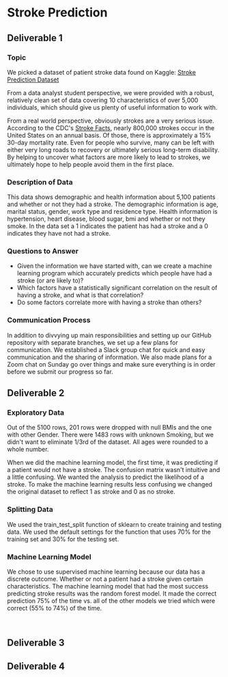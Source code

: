 # Stroke Prediction

## Deliverable 1

### Topic

We picked a dataset of patient stroke data found on Kaggle: [Stroke Prediction Dataset](https://www.kaggle.com/datasets/fedesoriano/stroke-prediction-dataset)

From a data analyst student perspective, we were provided with a robust, relatively clean set of data covering 10 characteristics of over 5,000 individuals, which should give us plenty of useful information to work with.

From a real world perspective, obviously strokes are a very serious issue.  According to the CDC's [Stroke Facts](https://www.cdc.gov/stroke/facts.htm), nearly 800,000 strokes occur in the United States on an annual basis.  Of those, there is approximately a 15% 30-day mortality rate.  Even for people who survive, many can be left with either very long roads to recovery or ultimately serious long-term disability.  By helping to uncover what factors are more likely to lead to strokes, we ultimately hope to help people avoid them in the first place.

### Description of Data

This data shows demographic and health information about 5,100 patients and whether or not they had a stroke. The demographic information is age, marital status, gender, work type and residence type. Health information is hypertension, heart disease, blood sugar, bmi and whether or not they smoke. In the data set a 1 indicates the patient has had a stroke and a 0 indicates they have not had a stroke.

### Questions to Answer
* Given the information we have started with, can we create a machine learning program which accurately predicts which people have had a stroke (or are likely to)?
* Which factors have a statistically significant correlation on the result of having a stroke, and what is that correlation?
* Do some factors correlate more with having a stroke than others?

### Communication Process

In addition to divvying up main responsibilities and setting up our GitHub repository with separate branches, we set up a few plans for communication.  We established a Slack group chat for quick and easy communication and the sharing of information.  We also made plans for a Zoom chat on Sunday go over things and make sure everything is in order before we submit our progress so far.


## Deliverable 2

### Exploratory Data
Out of the 5100 rows, 201 rows were dropped with null BMIs and the one with other Gender.  There were 1483 rows with unknown Smoking, but we didn't want to eliminate 1/3rd of the dataset. All ages were rounded to a whole number. 

When we did the machine learning model, the first time, it was predicting if a patient would not have a stroke. The confusion matrix wasn't intuitive and a little confusing. We wanted the analysis to predict the likelihood of a stroke. To make the machine learning results less confusing we changed the original dataset to reflect 1 as stroke and 0 as no stroke. 

### Splitting Data
We used the train_test_split function of sklearn to create training and testing data. We used the default settings for the function that uses 70% for the training set and 30% for the testing set.

### Machine Learning Model
We chose to use supervised machine learning because our data has a discrete outcome. Whether or not a patient had a stroke given certain characteristics. The machine learning model that had the most success predicting stroke results was the random forest model. It made the correct prediction 75% of the time vs. all of the other models we tried which were correct (55% to 74%) of the time.

![]()
![]()
![]()
![]()


## Deliverable 3

## Deliverable 4

